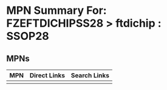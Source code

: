 



# MPN Summary For: FZEFTDICHIPSS28 > ftdichip : SSOP28

## MPNs
  

|MPN|Direct Links|Search Links|
| :--- | :--- | :--- |
||||
